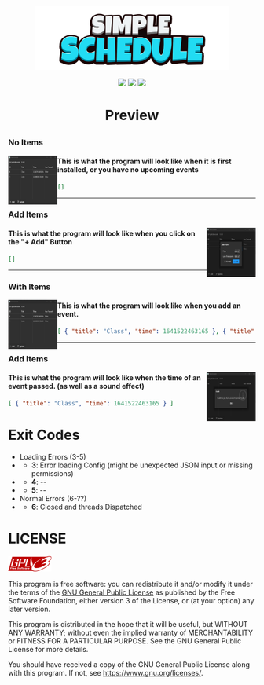 <p align="center">
    <img src="./logos/1500x500-SimpleSchedule.png"
        height="130">
</p>
<p align="center">
    <a href="https://go.dev/" alt="Made In">
        <img src="https://img.shields.io/badge/MADE IN-Go-blue?style=for-the-badge&logo=go&logoColor=white" /></a>
    <a href="https://github.com/NeutronX-dev/SimpleSchedule/releases/latest" alt="Version">
        <img src="https://img.shields.io/badge/VERSION-1.0.0-yellow?style=for-the-badge" /></a>
    <a href="https://github.com/NeutronX-dev/SimpleSchedule/graphs/contributors" alt="Version">
        <img src="https://img.shields.io/github/contributors/NeutronX-dev/SimpleSchedule?style=for-the-badge" /></a>
</p>

# <p align="center">Preview</p>

### No Items
<a src="./logos/screenshot/1.0.0/items.png">
    <img align="left" height="100" width=100 src="./logos/screenshot/1.0.0/items.png">
</a>

#### This is what the program will look like when it is first installed, or you have no upcoming events
```json
[]
```

---

### Add Items
<a src="./logos/screenshot/1.0.0/add-item.png">
    <img align="right" height="100" width=100 src="./logos/screenshot/1.0.0/add-item.png">
</a>

#### This is what the program will look like when you click on the "+ Add" Button
```json
[]
```

---

### With Items
<a src="./logos/screenshot/1.0.0/items.png">
    <img align="left" height="100" width=100 src="./logos/screenshot/1.0.0/items.png">
</a>

#### This is what the program will look like when you add an event.
```json
[ { "title": "Class", "time": 1641522463165 }, { "title": "Code", "time": 1641522463165 } ]
```

---

### Add Items
<a src="./logos/screenshot/1.0.0/event-triggered.png">
    <img align="right" height="100" width=100 src="./logos/screenshot/1.0.0/event-triggered.png">
</a>

#### This is what the program will look like when the time of an event passed. (as well as a sound effect)
```json
[ { "title": "Class", "time": 1641522463165 } ]
```

# Exit Codes
* Loading Errors (3-5)
* * **3**: Error loading Config (might be unexpected JSON input or missing permissions)
* * **4**: --
* * **5**: --
* Normal Errors (6-??)
* * **6**: Closed and threads Dispatched

# LICENSE
![gnu-logo](logos/gplv3-88x31.png)

This program is free software: you can redistribute it and/or modify
it under the terms of the [GNU General Public License](https://github.com/NeutronX-dev/ws.js/blob/main/LICENSE) as published by
the Free Software Foundation, either version 3 of the License, or
(at your option) any later version.

This program is distributed in the hope that it will be useful,
but WITHOUT ANY WARRANTY; without even the implied warranty of
MERCHANTABILITY or FITNESS FOR A PARTICULAR PURPOSE. See the
GNU General Public License for more details.

You should have received a copy of the GNU General Public License
along with this program. If not, see <https://www.gnu.org/licenses/>.
